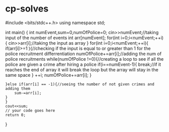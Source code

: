 # cp-solves
#include <bits/stdc++.h>
using namespace std;
 
int main() {
	int numEvent,sum=0,numOfPolice=0;
	cin>>numEvent;//taking input of the number of events
	int arr[numEvent];
	for(int i=0;i<numEvent;++i){
		cin>>arr[i];//taking the input as array
	}
	for(int i=0;i<numEvent;++i){
	if(arr[i]>=1 ){//checking if the input is equal to or greater than 1 for the police recruitment differrentiation
		numOfPolice+=arr[i];//adding the num of police recruitments
		while(numOfPolice !=0){//creating a loop to see if all the police are given a crime after hiring a police
			if(i==numEvent-1){
				break;//if it reaches the end of array it will break the loop but the array will stay in the same space
			}
			++i;
			numOfPolice+=arr[i];
		}
 
	}else if(arr[i] == -1){//seeing the number of not given crimes and adding them
		sum-=arr[i];
	}
	}
	cout<<sum;
	// your code goes here
	return 0;
}
